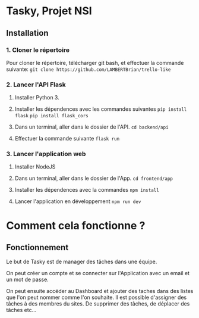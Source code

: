 # Tasky, Projet NSI

## Installation

### 1. Cloner le répertoire

Pour cloner le répertoire, télécharger git bash, et effectuer la commande suivante:
`git clone https://github.com/LAMBERTBrian/trello-like`

### 2. Lancer l'API Flask

1. Installer Python 3.
2. Installer les dépendences avec les commandes suivantes
   `pip install flask`
   `pip install flask_cors`
3. Dans un terminal, aller dans le dossier de l'API.
   `cd backend/api`

4. Effectuer la commande suivante
   `flask run`

### 3. Lancer l'application web

1. Installer NodeJS
2. Dans un terminal, aller dans le dossier de l'App.
   `cd frontend/app`

3. Installer les dépendences avec la commandes
   `npm install`

4. Lancer l'application en développement
   `npm run dev`

# Comment cela fonctionne ?

## Fonctionnement

Le but de Tasky est de manager des tâches dans une équipe.

On peut créer un compte et se connecter sur l'Application avec un email et un mot de passe.

On peut ensuite accéder au Dashboard et ajouter des taches dans des listes que l'on peut nommer comme l'on souhaite. Il est possible d'assigner des tâches à des membres du sites. De supprimer des tâches, de déplacer des tâches etc...

